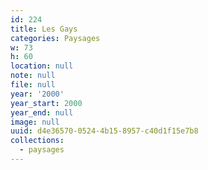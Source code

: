 ```yaml
---
id: 224
title: Les Gays
categories: Paysages
w: 73
h: 60
location: null
note: null
file: null
year: '2000'
year_start: 2000
year_end: null
image: null
uuid: d4e36570-0524-4b15-8957-c40d1f15e7b8
collections:
  - paysages
---
```


